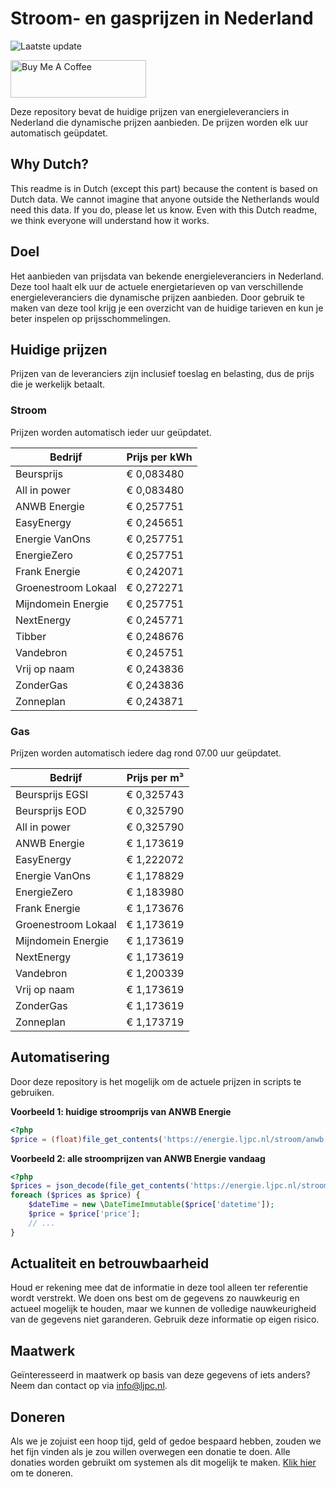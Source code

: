 # Stroom- en gasprijzen in Nederland

![Laatste update](https://img.shields.io/badge/laatste%20update-2025--07--31%2001%3A00%20CET-brightgreen)

<a href="https://www.buymeacoffee.com/Lars-" target="_blank"><img src="https://cdn.buymeacoffee.com/buttons/v2/default-orange.png" alt="Buy Me A Coffee" height="60" style="height: 60px !important;width: 217px !important;" ></a>

Deze repository bevat de huidige prijzen van energieleveranciers in Nederland die dynamische prijzen aanbieden. De prijzen worden elk uur automatisch geüpdatet.

## Why Dutch?

This readme is in Dutch (except this part) because the content is based on Dutch data. We cannot imagine that anyone outside the Netherlands would need this data. If you do, please let us know. Even with this Dutch readme, we think
everyone will understand how it works.

## Doel

Het aanbieden van prijsdata van bekende energieleveranciers in Nederland. Deze tool haalt elk uur de actuele energietarieven op van verschillende energieleveranciers die dynamische prijzen aanbieden. Door gebruik te maken van deze tool
krijg je een overzicht van de huidige tarieven en kun je beter inspelen op prijsschommelingen.

## Huidige prijzen

Prijzen van de leveranciers zijn inclusief toeslag en belasting, dus de prijs die je werkelijk betaalt.

### Stroom

Prijzen worden automatisch ieder uur geüpdatet.

 Bedrijf | Prijs per kWh 
---------|---------------
Beursprijs | € 0,083480
All in power | € 0,083480
ANWB Energie | € 0,257751
EasyEnergy | € 0,245651
Energie VanOns | € 0,257751
EnergieZero | € 0,257751
Frank Energie | € 0,242071
Groenestroom Lokaal | € 0,272271
Mijndomein Energie | € 0,257751
NextEnergy | € 0,245771
Tibber | € 0,248676
Vandebron | € 0,245751
Vrij op naam | € 0,243836
ZonderGas | € 0,243836
Zonneplan | € 0,243871


### Gas

Prijzen worden automatisch iedere dag rond 07.00 uur geüpdatet.

 Bedrijf | Prijs per m³ 
---------|--------------
Beursprijs EGSI | € 0,325743
Beursprijs EOD | € 0,325790
All in power | € 0,325790
ANWB Energie | € 1,173619
EasyEnergy | € 1,222072
Energie VanOns | € 1,178829
EnergieZero | € 1,183980
Frank Energie | € 1,173676
Groenestroom Lokaal | € 1,173619
Mijndomein Energie | € 1,173619
NextEnergy | € 1,173619
Vandebron | € 1,200339
Vrij op naam | € 1,173619
ZonderGas | € 1,173619
Zonneplan | € 1,173719


## Automatisering

Door deze repository is het mogelijk om de actuele prijzen in scripts te gebruiken.

**Voorbeeld 1: huidige stroomprijs van ANWB Energie**

```php
<?php
$price = (float)file_get_contents('https://energie.ljpc.nl/stroom/anwb-energie-nu.txt');

```

**Voorbeeld 2: alle stroomprijzen van ANWB Energie vandaag**

```php
<?php
$prices = json_decode(file_get_contents('https://energie.ljpc.nl/stroom/all-in-power-vandaag.json'),true);
foreach ($prices as $price) {
    $dateTime = new \DateTimeImmutable($price['datetime']);
    $price = $price['price'];
    // ...
}
```

## Actualiteit en betrouwbaarheid

Houd er rekening mee dat de informatie in deze tool alleen ter referentie wordt verstrekt. We doen ons best om de gegevens zo nauwkeurig en actueel mogelijk te houden, maar we kunnen de volledige nauwkeurigheid van de gegevens niet
garanderen. Gebruik deze informatie op eigen risico.

## Maatwerk

Geïnteresseerd in maatwerk op basis van deze gegevens of iets anders? Neem dan contact op
via [info@ljpc.nl](mailto:info@ljpc.nl?subject=Energie%20prijzen).

## Doneren

Als we je zojuist een hoop tijd, geld of gedoe bespaard hebben, zouden we het fijn vinden als je zou willen overwegen een
donatie te doen. Alle donaties worden gebruikt om systemen als dit mogelijk te
maken. [Klik hier](https://www.buymeacoffee.com/Lars-) om te doneren.
